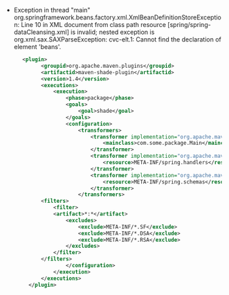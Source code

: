 
* Exception in thread "main" org.springframework.beans.factory.xml.XmlBeanDefinitionStoreException: Line 10 in XML document from class path resource [spring/spring-dataCleansing.xml] is
invalid; nested exception is org.xml.sax.SAXParseException: cvc-elt.1: Cannot find the declaration of element 'beans'.
```XML  
      <plugin>
            <groupid>org.apache.maven.plugins</groupid>
            <artifactid>maven-shade-plugin</artifactid>
            <version>1.4</version>
            <executions>
                <execution>
                    <phase>package</phase>
                    <goals>
                        <goal>shade</goal>
                    </goals>
                    <configuration>
                        <transformers>
                            <transformer implementation="org.apache.maven.plugins.shade.resource.ManifestResourceTransformer">
                                <mainclass>com.some.package.Main</mainclass>
                            </transformer>
                            <transformer implementation="org.apache.maven.plugins.shade.resource.AppendingTransformer">
                                <resource>META-INF/spring.handlers</resource>
                            </transformer>
                            <transformer implementation="org.apache.maven.plugins.shade.resource.AppendingTransformer">
                                <resource>META-INF/spring.schemas</resource>
                            </transformer>
                        </transformers>
            <filters>
                <filter>
                <artifact>*:*</artifact>
                    <excludes>
                        <exclude>META-INF/*.SF</exclude>
                        <exclude>META-INF/*.DSA</exclude>
                        <exclude>META-INF/*.RSA</exclude>
                    </excludes>
                </filter>
            </filters>
                    </configuration>
                </execution>
            </executions>
        </plugin>
```
